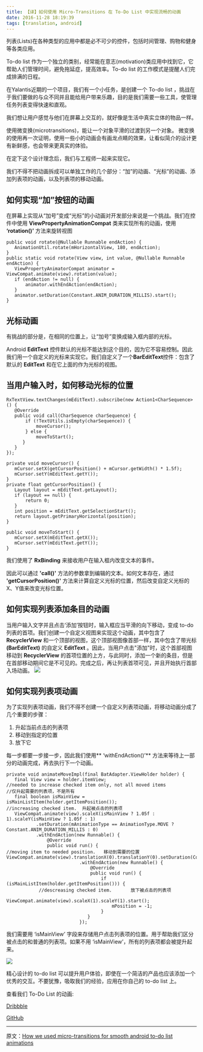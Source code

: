 ```yaml
---
title: 【译】如何使用 Micro-Transitions 在 To-Do List 中实现流畅的动画
date: 2016-11-28 18:19:39
tags: [translation, android]
---
```


列表(Lists)在各种类型的应用中都是必不可少的控件，包括时间管理、购物和健身等各类应用。

To-do list 作为一个独立的类别，经常能在意志(motivation)类应用中找到它，它帮助人们管理时间，避免拖延症，提高效率。To-do list 的工作模式是提醒人们完成排满的日程。

在Yalantis近期的一个项目，我们有一个小任务，是创建一个 To-do list ，挑战在于我们要做的与众不同并且能给用户带来乐趣，目的是我们需要一些工具，使管理任务列表变得快速和直观。

<!-- more -->

我们想让用户感觉与他们在屏幕上交互的，就好像是生活中真实立体的物品一样。

使用微变换(microtransitions)，能让一个对象平滑的过渡到另一个对象。
微变换的使用再一次证明，使用一些小的动画会有画龙点睛的效果，让看似简介的设计更有新鲜感，也会带来更真实的体验。

在定下这个设计理念后，我们与工程师一起来实现它。

我们不得不把动画拆成可以单独工作的几个部分：“加”的动画、“光标”的动画、添加列表项的动画，以及列表项的移动动画。

## 如何实现“加”按钮的动画

在屏幕上实现从“加号”变成“光标”的小动画对开发部分来说是一个挑战。我们在控件中使用 **ViewPropertyAnimationCompat** 类来实现所有的动画，使用 **‘rotation()’** 方法来旋转视图
```
public void rotate(@Nullable Runnable endAction) {
   AnimationUtil.rotate(mHorizontalView, 180, endAction);
}
public static void rotate(View view, int value, @Nullable Runnable endAction) {
   ViewPropertyAnimatorCompat animator = ViewCompat.animate(view).rotation(value);
   if (endAction != null) {
       animator.withEndAction(endAction);
   }
   animator.setDuration(Constant.ANIM_DURATION_MILLIS).start();
}
```

## 光标动画

有挑战的部分是，在相同的位置上，让“加号”变换成输入框内部的光标。

Android **EditText** 控件默认的光标不能达到这个目的，因为它不容易控制。因此我们用一个自定义的光标来实现它。我们自定义了一个**BarEditText**控件：包含了默认的 **EditText** 和在它上面的作为光标的视图。

## 当用户输入时，如何移动光标的位置

```
RxTextView.textChanges(mEditText).subscribe(new Action1<CharSequence>() {
   @Override
   public void call(CharSequence charSequence) {
       if (!TextUtils.isEmpty(charSequence)) {
           moveCursor();
       } else {
           moveToStart();
      }
   }
});

private void moveCursor() {
   mCursor.setX(getCursorPosition() + mCursor.getWidth() * 1.5f);
   mCursor.setY(mEditText.getY());
}
private float getCursorPosition() {
   Layout layout = mEditText.getLayout();
   if (layout == null) {
       return 0;
   }
   int position = mEditText.getSelectionStart();
   return layout.getPrimaryHorizontal(position);
}

public void moveToStart() {
   mCursor.setX(mEditText.getX());
   mCursor.setY(mEditText.getY());
}
```

我们使用了 **RxBinding** 来接收用户在输入框内改变文本的事件。

因此可以通过 **'call()'** 方法的参数拿到编辑的文本。如何文本存在，通过 **'getCursorPosition()'** 方法来计算自定义光标的位置，然后改变自定义光标的X、Y值来改变光标位置。

## 如何实现列表添加条目的动画

当用户输入文字并且点击‘添加’按钮时，输入框应当平滑的向下移动，变成 to-do 列表的首项。我们创建一个自定义视图来实现这个动画，其中包含了 **RecyclerView** 和一个顶部的视图，这个顶部视图像首部一样，其中包含了带光标 **(BarEditText)** 的自定义 **EditText** 。因此，当用户点击"添加"时，这个首部视图移动到 **RecyclerView** 的首项位置的上方，与此同时，添加一个新的条目，但是在首部移动期间它是不可见的。完成之后，再让列表首项可见，并且开始执行首部入场动画。
![](https://yalantis-com-dev-06-09.s3.amazonaws.com/uploads/ckeditor/pictures/2150/content_to-do-list-shot_cutted_v1.gif)

## 如何实现列表项动画

为了实现列表项动画，我们不得不创建一个自定义列表项动画，将移动动画分成了几个重要的步骤：
  1. 升起当前点击的列表项
  2. 移动到指定的位置
  3. 放下它

每一步都要一步接一步，因此我们使用** ‘withEndAction()’** 方法来等待上一部分的动画完成，再去执行下一个动画。

```
private void animateMoveImpl(final BatAdapter.ViewHolder holder) {
   final View view = holder.itemView;
//needed to increase checked item only, not all moved items
//仅升起需要的列表项，不是所有
   final boolean isMainView = isMainListItem(holder.getItemPosition());
//increasing checked item.  升起被点击的列表项
   ViewCompat.animate(view).scaleX(isMainView ? 1.05f : 1).scaleY(isMainView ? 1.05f : 1)
           .setDuration(mAnimationType == AnimationType.MOVE ? Constant.ANIM_DURATION_MILLIS : 0)
           .withEndAction(new Runnable() {
               @Override
               public void run() {                  
//moving item to needed position.   移动到需要的位置
ViewCompat.animate(view).translationX(0).translationY(0).setDuration(Constant.ANIM_DURATION_MILLIS)
                           .withEndAction(new Runnable() {
                               @Override
                               public void run() {
                                   if (isMainListItem(holder.getItemPosition())) {
			//descreasing checked item.       放下被点击的列表项
                                       ViewCompat.animate(view).scaleX(1).scaleY(1).start();
                                       mPosition = -1;
                                   }
                              }
                           });
```

我们需要用 ‘isMainView’ 字段来存储用户点击列表项的位置。用于帮助我们区分被点击的和普通的列表项。如果不用 ‘isMainView’，所有的列表项都会被提升起来。

![](https://yalantis-com-dev-06-09.s3.amazonaws.com/uploads/ckeditor/pictures/2152/content_shot_to-do_dribbble.gif)

精心设计的 to-do list 可以提升用户体验，即使在一个简洁的产品也应该添加一个优秀的交互。不要犹豫，吸取我们的经验，应用在你自己的 to-do list 上。



查看我们 To-Do List 的动画:

[Dribbble](https://dribbble.com/shots/2589690-Be-amazing-today)

[GitHub](https://github.com/Yalantis/ToDoList)

---
原文：[How we used micro-transitions for smooth android to-do list animations](https://yalantis.com/blog/how-we-used-micro-transitions-for-smooth-android-to-do-list-animations/)
